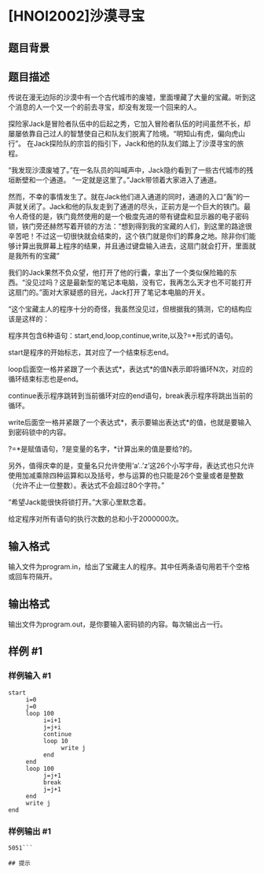 # [HNOI2002]沙漠寻宝

## 题目背景



## 题目描述

传说在漫无边际的沙漠中有一个古代城市的废墟，里面埋藏了大量的宝藏。听到这个消息的人一个又一个的前去寻宝，却没有发现一个回来的人。

探险家Jack是冒险者队伍中的后起之秀，它加入冒险者队伍的时间虽然不长，却屡屡依靠自己过人的智慧使自己和队友们脱离了险境。“明知山有虎，偏向虎山行”。 在Jack探险队的宗旨的指引下，Jack和他的队友们踏上了沙漠寻宝的旅程。

“我发现沙漠废墟了。”在一名队员的叫喊声中，Jack隐约看到了一些古代城市的残垣断壁和一个通道。 “一定就是这里了。”Jack带领着大家进入了通道。

然而，不幸的事情发生了。就在Jack他们进入通道的同时，通道的入口“轰”的一声就关闭了。Jack和他的队友走到了通道的尽头，正前方是一个巨大的铁门。最令人奇怪的是，铁门竟然使用的是一个极度先进的带有键盘和显示器的电子密码锁，铁门旁还赫然写着开锁的方法：“想到得到我的宝藏的人们，到这里的路途很辛苦吧！不过这一切很快就会结束的，这个铁门就是你们的葬身之地。除非你们能够计算出我屏幕上程序的结果，并且通过键盘输入进去，这扇门就会打开，里面就是我所有的宝藏”

我们的Jack果然不负众望，他打开了他的行囊，拿出了一个类似保险箱的东西。“没见过吗？这是最新型的笔记本电脑，没有它，我再怎么天才也不可能打开这扇门的。”面对大家疑惑的目光，Jack打开了笔记本电脑的开关。

“这个宝藏主人的程序十分的奇怪，我虽然没见过，但根据我的猜测，它的结构应该是这样的：

程序共包含6种语句：start,end,loop,continue,write,以及?=\*形式的语句。

start是程序的开始标志，其对应了一个结束标志end。

loop后面空一格并紧跟了一个表达式\*，表达式\*的值N表示即将循环N次，对应的循环结束标志也是end。

continue表示程序跳转到当前循环对应的end语句，break表示程序将跳出当前的循环。

write后面空一格并紧跟了一个表达式\*，表示要输出表达式\*的值，也就是要输入到密码锁中的内容。

?=\*是赋值语句，?是变量的名字，\*计算出来的值是要给?的。

另外，值得庆幸的是，变量名只允许使用’a’..’z’这26个小写字母，表达式也只允许使用加减乘除四种运算和以及括号，参与运算的也只能是26个变量或者是整数（允许不止一位整数）。表达式不会超过80个字符。”

“希望Jack能很快将锁打开。”大家心里默念着。

给定程序对所有语句的执行次数的总和小于2000000次。


## 输入格式

输入文件为program.in，给出了宝藏主人的程序。其中任两条语句用若干个空格或回车符隔开。


## 输出格式

输出文件为program.out，是你要输入密码锁的内容。每次输出占一行。


## 样例 #1

### 样例输入 #1
```
start
     i=0
     j=0
     loop 100
          i=i+1
          j=j+i
          continue
          loop 10
               write j
          end
     end
     loop 100
          j=j+1
          break
          j=j+1
     end
     write j
end
```

### 样例输出 #1

```
5051```

## 提示



